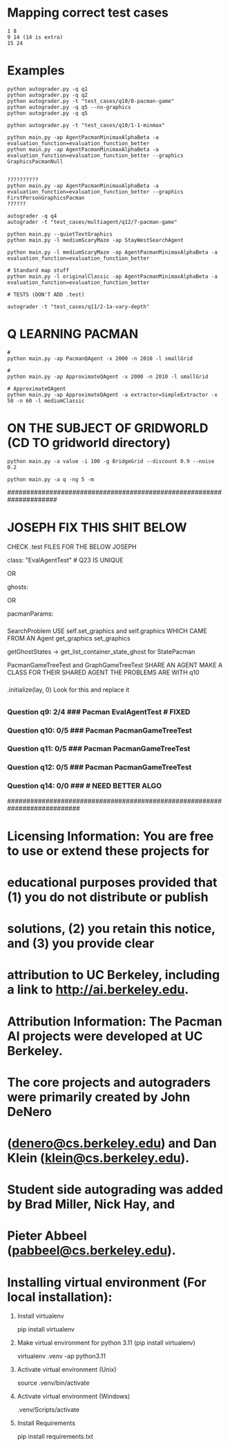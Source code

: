 
# Mapping correct test cases
    1 8
    9 14 (14 is extra)
    15 24


# Examples
        
    python autograder.py -q q1
    python autograder.py -q q2
    python autograder.py -t "test_cases/q10/8-pacman-game"
    python autograder.py -q q5 --no-graphics
    python autograder.py -q q5

    python autograder.py -t "test_cases/q10/1-1-minmax"

    python main.py -ap AgentPacmanMinimaxAlphaBeta -a evaluation_function=evaluation_function_better
    python main.py -ap AgentPacmanMinimaxAlphaBeta -a evaluation_function=evaluation_function_better --graphics GraphicsPacmanNull
    
    
    ??????????
    python main.py -ap AgentPacmanMinimaxAlphaBeta -a evaluation_function=evaluation_function_better --graphics FirstPersonGraphicsPacman
    ??????

    autograder -q q4
    autograder -t "test_cases/multiagent/q12/7-pacman-game"

    python main.py --quietTextGraphics
    python main.py -l mediumScaryMaze -ap StayWestSearchAgent
    
    python main.py -l mediumScaryMaze -ap AgentPacmanMinimaxAlphaBeta -a evaluation_function=evaluation_function_better

    # Standard map stuff
    python main.py -l originalClassic -ap AgentPacmanMinimaxAlphaBeta -a evaluation_function=evaluation_function_better
    
    # TESTS (DON'T ADD .test)

    autograder -t "test_cases/q11/2-1a-vary-depth"
    
# Q LEARNING PACMAN
    
    # 
    python main.py -ap PacmanQAgent -x 2000 -n 2010 -l smallGrid 

    # 
    python main.py -ap ApproximateQAgent -x 2000 -n 2010 -l smallGrid 

    # ApproximateQAgent
    python main.py -ap ApproximateQAgent -a extractor=SimpleExtractor -x 50 -n 60 -l mediumClassic 


# ON THE SUBJECT OF GRIDWORLD (CD TO gridworld directory)

    python main.py -a value -i 100 -g BridgeGrid --discount 0.9 --noise 0.2

    python main.py -a q -ng 5 -m
    

#####################################################################

# JOSEPH FIX THIS SHIT BELOW

CHECK .test FILES FOR THE BELOW JOSEPH

class: "EvalAgentTest"  # Q23 IS UNIQUE

OR

ghosts: 

OR

pacmanParams:

###

SearchProblem USE self.set_graphics and self.graphics WHICH CAME FROM 
AN Agent get_graphics set_graphics

getGhostStates -> get_list_container_state_ghost for StatePacman

PacmanGameTreeTest and GraphGameTreeTest SHARE AN AGENT MAKE A CLASS FOR THEIR SHARED AGENT
THE PROBLEMS ARE WITH q10

#####

.initialize(lay, 0) Look for this and replace it

######

### Question q9: 2/4 ### Pacman EvalAgentTest   # FIXED
### Question q10: 0/5 ### Pacman PacmanGameTreeTest
### Question q11: 0/5 ### Pacman PacmanGameTreeTest
### Question q12: 0/5 ### Pacman PacmanGameTreeTest
### Question q14: 0/0 ###  # NEED BETTER ALGO


###########################################################################

# Licensing Information:  You are free to use or extend these projects for
# educational purposes provided that (1) you do not distribute or publish
# solutions, (2) you retain this notice, and (3) you provide clear
# attribution to UC Berkeley, including a link to http://ai.berkeley.edu.
# 
# Attribution Information: The Pacman AI projects were developed at UC Berkeley.
# The core projects and autograders were primarily created by John DeNero
# (denero@cs.berkeley.edu) and Dan Klein (klein@cs.berkeley.edu).
# Student side autograding was added by Brad Miller, Nick Hay, and
# Pieter Abbeel (pabbeel@cs.berkeley.edu).


# Installing virtual environment (For local installation):
   
   1. Install virtualenv
   
      
      pip install virtualenv

   2. Make virtual environment for python 3.11 (pip install virtualenv)
      
   
      virtualenv .venv -ap python3.11
   
   3. Activate virtual environment (Unix)

      
      source .venv/bin/activate

   3. Activate virtual environment (Windows)
   
      
      .venv/Scripts/activate

   4. Install Requirements
   
      
      pip install requirements.txt
